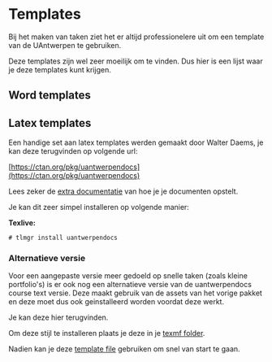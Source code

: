 # Templates

Bij het maken van taken ziet het er altijd professionelere uit om een template van de UAntwerpen te gebruiken. 

Deze templates zijn wel zeer moeilijk om te vinden. Dus hier is een lijst waar je deze templates kunt krijgen.

## Word templates

<!--TODO-->

## Latex templates
Een handige set aan latex templates werden gemaakt door Walter Daems, je kan deze terugvinden op volgende url:

[https://ctan.org/pkg/uantwerpendocs](https://ctan.org/pkg/uantwerpendocs)

Lees zeker de [extra documentatie](http://mirrors.ctan.org/macros/latex/contrib/uantwerpendocs/uantwerpendocs.pdf) van hoe je je documenten opstelt.

Je kan dit zeer simpel installeren op volgende manier:

**Texlive:**

```shell
# tlmgr install uantwerpendocs
```

### Alternatieve versie

Voor een aangepaste versie meer gedoeld op snelle taken (zoals kleine portfolio's) is er ook nog een alternatieve versie van de uantwerpendocs course text versie. Deze maakt gebruik van de assets van het vorige pakket en deze moet dus ook geinstalleerd worden voordat deze werkt. 

Je kan deze hier terugvinden.

Om deze stijl te installeren plaats je deze in je [texmf folder](https://miktex.org/kb/texmf-roots).

Nadien kan je deze [template file](/media/templates/UAntwerpen-Taken.tex) gebruiken om snel van start te gaan.
